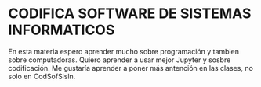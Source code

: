 # CODIFICA SOFTWARE DE SISTEMAS INFORMATICOS
En esta materia espero aprender mucho sobre programación y tambien sobre computadoras.
Quiero aprender a usar mejor Jupyter y sosbre codificación.
Me gustaría aprender a poner más antención en las clases, no solo en CodSofSisln.





